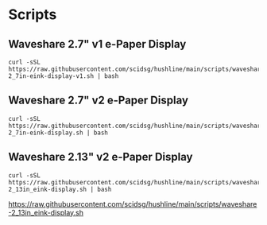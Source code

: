 # Scripts

## Waveshare 2.7" v1 e-Paper Display
```
curl -sSL https://raw.githubusercontent.com/scidsg/hushline/main/scripts/waveshare-2_7in-eink-display-v1.sh | bash
```

## Waveshare 2.7" v2 e-Paper Display
```
curl -sSL https://raw.githubusercontent.com/scidsg/hushline/main/scripts/waveshare-2_7in-eink-display.sh | bash
```

## Waveshare 2.13" v2 e-Paper Display
```
curl -sSL https://raw.githubusercontent.com/scidsg/hushline/main/scripts/waveshare-2_13in_eink-display.sh | bash
```

https://raw.githubusercontent.com/scidsg/hushline/main/scripts/waveshare-2_13in_eink-display.sh
